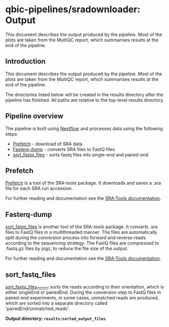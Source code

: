 # qbic-pipelines/sradownloader: Output

This document describes the output produced by the pipeline. Most of the plots are taken from the MultiQC report, which summarises results at the end of the pipeline.

## Introduction

This document describes the output produced by the pipeline. Most of the plots are taken from the MultiQC report, which summarises results at the end of the pipeline.

The directories listed below will be created in the results directory after the pipeline has finished. All paths are relative to the top-level results directory.

## Pipeline overview

The pipeline is built using [Nextflow](https://www.nextflow.io/)
and processes data using the following steps:

* [Prefetch](#prefetch) - download of SRA data
* [Fasterq-dump](#fasterq-dump) - converts SRA files to FastQ files
* [sort_fastq_files](#sort_fastq_files) - sorts fastq files into single-end and paired-end

## Prefetch

[Prefetch](https://github.com/ncbi/sra-tools) is a tool of the SRA-tools package. It downloads and saves a .sra file for each SRA run accession.

For further reading and documentation see the [SRA-Tools documentation](https://ncbi.github.io/sra-tools/).

<!-- > **NB:** The FastQC plots displayed in the MultiQC report shows _untrimmed_ reads. They may contain adapter sequence and potentially regions with low quality. To see how your reads look after trimming, look at the FastQC reports in the `trim_galore` directory. -->

## Fasterq-dump

[sort_fastq_files](https://github.com/ncbi/sra-tools) is another tool of the SRA-tools package. It converts .sra files to FastQ files in a multithreaded manner. The files are automatically split during the conversion process into forward and reverse reads according to the sequencing strategy. The FastQ files are compressed to .fastq.gz files by pigz, to reduce the file size of the output.

For further reading and documentation see the [SRA-Tools documentation](https://ncbi.github.io/sra-tools/).

## sort_fastq_files

[sort_fastq_files~~~~](https://github.com/ncbi/sra-tools) sorts the reads according to their orientation, which is either singleEnd or pairedEnd. During the conversion step to FastQ files in paired-end experiments, in some cases, unmatched reads are produced, which are sorted into a separate directory called 'pairedEnd/unmatched_reads'.

**Output directory: `results/sorted_output_files`**
